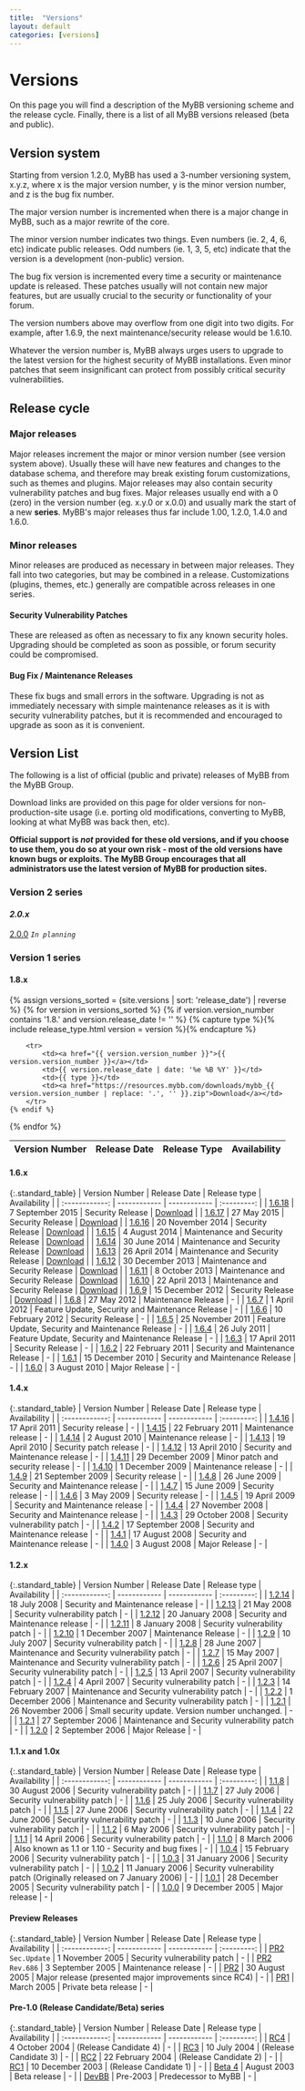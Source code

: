 ```yaml
---
title:  "Versions"
layout: default
categories: [versions]
---
```


# Versions

On this page you will find a description of the MyBB versioning scheme and the release cycle.  Finally, there is a list of all MyBB versions released (beta and public).

## Version system

Starting from version 1.2.0, MyBB has used a 3-number versioning system, x.y.z, where x is the major version number, y is the minor version number, and z is the bug fix number.

The major version number is incremented when there is a major change in MyBB, such as a major rewrite of the core.

The minor version number indicates two things. Even numbers (ie. 2, 4, 6, etc) indicate public releases. Odd numbers (ie. 1, 3, 5, etc) indicate that the version is a development (non-public) version.

The bug fix version is incremented every time a security or maintenance update is released. These patches usually will not contain new major features, but are usually crucial to the security or functionality of your forum.

The version numbers above may overflow from one digit into two digits. For example, after 1.6.9, the next maintenance/security release would be 1.6.10.

Whatever the version number is, MyBB always urges users to upgrade to the latest version for the highest security of MyBB installations. Even minor patches that seem insignificant can protect from possibly critical security vulnerabilities.

## Release cycle

### Major releases

Major releases increment the major or minor version number (see version system above). Usually these will have new features and changes to the database schema, and therefore may break existing forum customizations, such as themes and plugins. Major releases may also contain security vulnerability patches and bug fixes.
Major releases usually end with a 0 (zero) in the version number (eg. x.y.0 or x.0.0) and usually mark the start of a new **series**.
MyBB's major releases thus far include 1.00, 1.2.0, 1.4.0 and 1.6.0.

### Minor releases

Minor releases are produced as necessary in between major releases. They fall into two categories, but may be combined in a release. Customizations (plugins, themes, etc.) generally are compatible across releases in one series.

#### Security Vulnerability Patches

These are released as often as necessary to fix any known security holes. Upgrading should be completed as soon as possible, or forum security could be compromised.

#### Bug Fix / Maintenance Releases

These fix bugs and small errors in the software. Upgrading is not as immediately necessary with simple maintenance releases as it is with security vulnerability patches, but it is recommended and encouraged to upgrade as soon as it is convenient.

## Version List

The following is a list of official (public and private) releases of MyBB from the MyBB Group.

Download links are provided on this page for older versions for non-production-site usage (i.e. porting old modifications, converting to MyBB, looking at what MyBB was back then, etc).

**Official support is *not* provided for these old versions, and if you choose to use them, you do so at your own risk - most of the old versions have known bugs or exploits.  The MyBB Group encourages that all administrators use the latest version of MyBB for production sites.**

### Version 2 series

#### *2.0.x*

[2.0.0](2.0.0) *`In planning`*

### Version 1 series

#### 1.8.x
<table class="standard_table">
    <thead>
        <tr>
            <th>Version Number</th>
            <th>Release Date</th>
            <th>Release Type</th>
            <th>Availability</th>
        </tr>
    </thead>
{% assign versions_sorted = (site.versions | sort: 'release_date') | reverse %}
{% for version in versions_sorted %}
    {% if version.version_number contains '1.8.' and version.release_date != '' %}
        {% capture type %}{% include release_type.html version = version %}{% endcapture %}

        <tr>
            <td><a href="{{ version.version_number }}">{{ version.version_number }}</a></td>
            <td>{{ version.release_date | date: '%e %B %Y' }}</td>
            <td>{{ type }}</td>
            <td><a href="https://resources.mybb.com/downloads/mybb_{{ version.version_number | replace: '.', '' }}.zip">Download</a></td>
        </tr>
    {% endif %}
{% endfor %}
</table>

#### 1.6.x

{:.standard_table}
| Version Number | Release Date | Release type | Availability |
| :------------: | ------------ | ------------ | :---------: |
| [1.6.18](1.6.18) | 7 September 2015 | Security Release | [Download](https://resources.mybb.com/downloads/mybb_1618.zip) |
| [1.6.17](1.6.17) | 27 May 2015 | Security Release | [Download](https://resources.mybb.com/downloads/mybb_1617.zip) |
| [1.6.16](1.6.16) | 20 November 2014 | Security Release | [Download](https://resources.mybb.com/downloads/mybb_1616.zip) |
| [1.6.15](1.6.15) | 4 August 2014 | Maintenance and Security Release | [Download](https://resources.mybb.com/downloads/mybb_1615.zip) |
| [1.6.14](1.6.14) | 30 June 2014 | Maintenance and Security Release | [Download](https://resources.mybb.com/downloads/mybb_1614.zip) |
| [1.6.13](1.6.13) | 26 April 2014 | Maintenance and Security Release | [Download](https://resources.mybb.com/downloads/mybb_1613.zip) |
| [1.6.12](1.6.12) | 30 December 2013 | Maintenance and Security Release | [Download](https://resources.mybb.com/downloads/mybb_1612.zip) |
| [1.6.11](1.6.11) | 8 October 2013 | Maintenance and Security Release | [Download](https://resources.mybb.com/downloads/mybb_1611.zip) |
| [1.6.10](1.6.10) | 22 April 2013 | Maintenance and Security Release | [Download](https://resources.mybb.com/downloads/mybb_1610.zip) |
| [1.6.9](169) | 15 December 2012 | Security Release | [Download](https://resources.mybb.com/downloads/mybb_1609.zip) |
| [1.6.8](https://blog.mybb.com/2012/05/27/mybb-1-6-8-released-maintenance-release/) | 27 May 2012 | Maintenance Release |  -  |
| [1.6.7](https://blog.mybb.com/2012/04/01/mybb-1-6-7-update-1-8-development/) | 1 April 2012 | Feature Update, Security and Maintenance Release |  - |
| [1.6.6](https://blog.mybb.com/2012/02/10/mybb-1-6-6-security-release/) | 10 February 2012 | Security Release |  -  |
| [1.6.5](https://blog.mybb.com/2011/11/25/mybb-1-6-5-released-feature-update-security-maintenance-release/) | 25 November 2011 | Feature Update, Security and Maintenance Release |  -  |
| [1.6.4](https://blog.mybb.com/2011/07/26/mybb-1-6-4-released-feature-update-security-maintenance-release/) | 26 July 2011 | Feature Update, Security and Maintenance Release |  -  |
| [1.6.3](https://blog.mybb.com/2011/04/17/mybb-1-6-3-and-1-4-16-security-update/) | 17 April 2011 | Security Release |  -  |
| [1.6.2](https://blog.mybb.com/2011/02/22/mybb-1-6-2-and-1-4-15-security-update/) | 22 February 2011 | Security and Maintenance Release |  -  |
| [1.6.1](https://blog.mybb.com/2010/12/15/mybb-1-6-1-release-1-4-14-update/) | 15 December 2010 | Security and Maintenance Release |  -  |
| [1.6.0](https://blog.mybb.com/2010/08/03/mybb-1-6-released/) | 3 August 2010 | Major Release |  -  |

#### 1.4.x

{:.standard_table}
| Version Number | Release Date | Release type | Availability |
| :------------: | ------------ | ------------ | :---------: |
| [1.4.16](https://blog.mybb.com/2011/04/17/mybb-1-6-3-and-1-4-16-security-update/) | 17 April 2011 | Security release |  -  |
| [1.4.15](https://blog.mybb.com/2011/02/22/mybb-1-6-2-and-1-4-15-security-update/) | 22 February 2011 | Maintenance release |  -  |
| [1.4.14](https://blog.mybb.com/2010/12/15/mybb-1-6-1-release-1-4-14-update/) | 2 August 2010 | Maintenance release |  -  |
| [1.4.13](https://blog.mybb.com/2010/04/19/mybb-1-4-13-released-security-patches-to-mybb-1-4-12/) | 19 April 2010 | Security patch release |  -  |
| [1.4.12](https://blog.mybb.com/2010/04/13/mybb-1-4-12-released-security-maintenance-update/) | 13 April 2010 | Security and Maintenance release |  -  |
| [1.4.11](https://blog.mybb.com/2009/12/29/mybb-1-4-11-released-minor-patch-security-update/) | 29 December 2009 | Minor patch and security release |  -  |
| [1.4.10](https://blog.mybb.com/2009/12/01/mybb-1-4-10-released-maintenance-release/) | 1 December 2009 | Maintenance release |  -  |
| [1.4.9](https://blog.mybb.com/2009/09/21/mybb-1-4-9-released-security-update/) | 21 September 2009 | Security release |  -  |
| [1.4.8](https://community.mybb.com/thread-51952.html) | 26 June 2009 | Security and Maintenance release |  -  |
| [1.4.7](https://community.mybb.com/thread-51349.html) | 15 June 2009 | Security release |  -  |
| [1.4.6](https://community.mybb.com/thread-49231.html) | 3 May 2009 | Security release |  -  |
| [1.4.5](https://community.mybb.com/thread-48484.html) | 19 April 2009 | Security and Maintenance release |  -  |
| [1.4.4](https://community.mybb.com/thread-41036.html) | 27 November 2008 | Security and Maintenance release |  -  |
| [1.4.3](https://community.mybb.com/thread-39705.html) | 29 October 2008 | Security vulnerability patch |  -  |
| [1.4.2](https://community.mybb.com/thread-37792.html) | 17 September 2008 | Security and Maintenance release |  -  |
| [1.4.1](https://community.mybb.com/thread-36022.html) | 17 August 2008 | Security and Maintenance release |  -  |
| [1.4.0](https://community.mybb.com/thread-34565.html) | 3 August 2008 | Major Release  |  -  |

#### 1.2.x

{:.standard_table}
| Version Number | Release Date | Release type | Availability |
| :------------: | ------------ | ------------ | :---------: |
| [1.2.14](https://community.mybb.com/thread-33865.html) | 18 July 2008 | Security and Maintenance release |  -  |
| [1.2.13](https://community.mybb.com/thread-31666.html) | 21 May 2008 | Security vulnerability patch |  -  |
| [1.2.12](https://community.mybb.com/thread-27675.html) | 20 January 2008 | Security and Maintenance release |  -  |
| [1.2.11](https://community.mybb.com/thread-27227.html) | 8 January 2008 | Security vulnerability patch |  -  |
| [1.2.10](https://community.mybb.com/thread-26083.html) | 1 December 2007 | Maintenance Release |  -  |
| [1.2.9](https://community.mybb.com/thread-20910.html) | 10 July 2007 | Security vulnerability patch |  -  |
| [1.2.8](https://community.mybb.com/thread-20463.html) | 28 June 2007 | Maintenance and Security vulnerability patch |  -  |
| [1.2.7](https://community.mybb.com/thread-19241.html) | 15 May 2007 | Maintenance and Security vulnerability patch |  -  |
| [1.2.6](https://community.mybb.com/thread-18632.html) | 25 April 2007 | Security vulnerability patch |  -  |
| [1.2.5](https://community.mybb.com/thread-18301.html) | 13 April 2007 | Security vulnerability patch |  -  |
| [1.2.4](https://community.mybb.com/thread-18002.html) | 4 April 2007 | Security vulnerability patch |  -  |
| [1.2.3](https://community.mybb.com/thread-16273.html) | 14 February 2007 | Maintenance and Security vulnerability patch |  -  |
| [1.2.2](https://community.mybb.com/thread-14181.html) | 1 December 2006 | Maintenance and Security vulnerability patch |  -  |
| [1.2.1](https://community.mybb.com/thread-14090.html) | 26 November 2006 | Small security update.  Version number unchanged. |  -  |
| [1.2.1](https://community.mybb.com/thread-12705.html) | 27 September 2006 | Maintenance and Security vulnerability patch |  -  |
| [1.2.0](https://community.mybb.com/thread-11781.html) | 2 September 2006 | Major Release |  -  |

#### 1.1.x and 1.0x

{:.standard_table}
| Version Number | Release Date | Release type | Availability |
| :------------: | ------------ | ------------ | :---------: |
| [1.1.8](https://community.mybb.com/thread-11697.html) | 30 August 2006 | Security vulnerability patch |  -  |
| [1.1.7](https://community.mybb.com/thread-10853.html) | 27 July 2006 | Security vulnerability patch |  -  |
| [1.1.6](https://community.mybb.com/thread-10555.html) | 25 July 2006 | Security vulnerability patch |  -  |
| [1.1.5](https://community.mybb.com/thread-10115.html) | 27 June 2006 | Security vulnerability patch |  -  |
| [1.1.4](https://community.mybb.com/thread-9955.html) | 22 June 2006 | Security vulnerability patch |  -  |
| [1.1.3](https://community.mybb.com/thread-9622.html) | 10 June 2006 | Security vulnerability patch |  -  |
| [1.1.2](https://community.mybb.com/thread-8733.html) | 6 May 2006 | Security vulnerability patch |  -  |
| [1.1.1](https://community.mybb.com/thread-8232.html) | 14 April 2006 | Security vulnerability patch |  -  |
| [1.1.0](https://community.mybb.com/thread-7368.html) | 8 March 2006 | Also known as 1.1 or 1.10 - Security and bug fixes |  -  |
| [1.0.4](https://community.mybb.com/thread-6777.html) | 15 February 2006 | Security vulnerability patch |  -  |
| [1.0.3](https://community.mybb.com/thread-6418.html) | 31 January 2006 | Security vulnerability patch |  -  |
| [1.0.2](https://community.mybb.com/thread-5852.html) | 11 January 2006 | Security vulnerability patch (Originally released on 7 January 2006) |  -  |
| [1.0.1](https://community.mybb.com/thread-5633.html) | 28 December 2005 | Security vulnerability patch |  -  |
| [1.0.0](https://community.mybb.com/thread-5184.html) | 9 December 2005 | Major release | - |

#### Preview Releases

{:.standard_table}
| Version Number | Release Date | Release type | Availability |
| :------------: | ------------ | ------------ | :---------: |
| [PR2](https://community.mybb.com/thread-4507.html) `Sec.Update` | 1 November 2005 | Security vulnerability patch |  -  |
| [PR2](https://community.mybb.com/thread-3633.html) `Rev.686` | 3 September 2005 | Maintenance release | - |
| [PR2](https://community.mybb.com/thread-3528.html) | 30 August 2005 | Major release (presented major improvements since RC4) | - |
| [PR1](pr-1) | March 2005 | Private beta release | - |

#### Pre-1.0 (Release Candidate/Beta) series

{:.standard_table}
| Version Number | Release Date | Release type | Availability |
| :------------: | ------------ | ------------ | :---------: |
| [RC4](rc4) | 4 October 2004 | (Release Candidate 4) | - |
| [RC3](rc3) | 10 July 2004 | (Release Candidate 3) | - |
| [RC2](rc2) | 22 February 2004 | (Release Candidate 2) | - |
| [RC1](rc1) | 10 December 2003 | (Release Candidate 1) | - |
| [Beta 4](beta-4) | August 2003 | Beta release | - |
| [DevBB](devbb) | Pre-2003 | Predecessor to MyBB | - |
